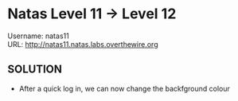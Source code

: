 # Natas Level 11 → Level 12

Username: natas11 <br>
URL:      http://natas11.natas.labs.overthewire.org

## SOLUTION

- After a quick log in, we can now change the backfground colour
